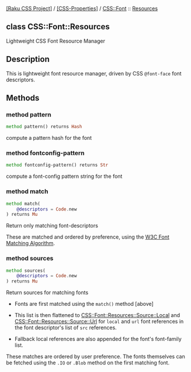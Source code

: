 [[Raku CSS Project]](https://css-raku.github.io)
 / [[CSS-Properties]](https://css-raku.github.io/CSS-Properties-raku)
 / [CSS::Font](https://css-raku.github.io/CSS-Properties-raku/CSS/Font)
 :: [Resources](https://css-raku.github.io/CSS-Properties-raku/CSS/Font/Resources)

class CSS::Font::Resources
--------------------------

Lightweight CSS Font Resource Manager

Description
-----------

This is lightweight font resource manager, driven by CSS `@font-face` font descriptors.

Methods
-------

### 

### method pattern

```raku
method pattern() returns Hash
```

compute a pattern hash for the font

### method fontconfig-pattern

```raku
method fontconfig-pattern() returns Str
```

compute a font-config pattern string for the font

### method match

```raku
method match(
    @descriptors = Code.new
) returns Mu
```

Return only matching font-descriptors

These are matched and ordered by preference, using the [W3C Font Matching Algorithm](https://www.w3.org/TR/2018/REC-css-fonts-3-20180920/#font-matching-algorithm).

### method sources

```raku
method sources(
    @descriptors = Code.new
) returns Mu
```

Return sources for matching fonts

  * Fonts are first matched using the `match()` method [above]

  * This list is then flattened to [CSS::Font::Resources::Source::Local](https://css-raku.github.io/CSS-Properties-raku/CSS/Font/Resources/Source/Local) and [CSS::Font::Resources::Source::Url](https://css-raku.github.io/CSS-Properties-raku/CSS/Font/Resources/Source/Url) for `local` and `url` font references in the font descriptor's list of `src` references.

  * Fallback local references are also appended for the font's font-family list.

These matches are ordered by user preference. The fonts themselves can be fetched using the `.IO` or `.Blob` method on the first matching font.

